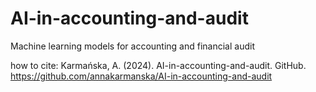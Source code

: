 # AI-in-accounting-and-audit
Machine learning models for accounting and financial audit

how to cite: Karmańska, A. (2024). AI-in-accounting-and-audit. GitHub. https://github.com/annakarmanska/AI-in-accounting-and-audit
